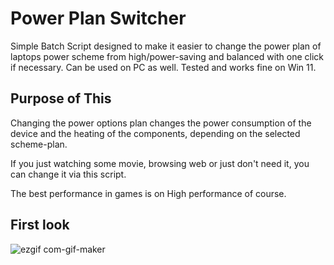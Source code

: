 # Power Plan Switcher

Simple Batch Script designed to make it easier to change the power plan of laptops 
power scheme from high/power-saving and balanced with one click if necessary.
Can be used on PC as well. Tested and works fine on Win 11.

## Purpose of This

Changing the power options plan changes the power consumption of the device and 
the heating of the components, depending on the selected scheme-plan. 

If you just watching some movie, browsing web or just don't need it, you can change it 
via this script. 

The best performance in games is on High performance of course.

## First look
![ezgif com-gif-maker](https://user-images.githubusercontent.com/85984736/131456494-eba83cc4-7e5f-4848-9218-baa43c712727.gif)

